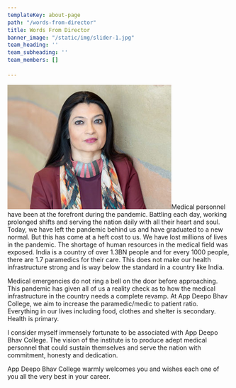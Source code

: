 ```yaml
---
templateKey: about-page
path: "/words-from-director"
title: Words From Director
banner_image: "/static/img/slider-1.jpg"
team_heading: ''
team_subheading: ''
team_members: []

---
```

![](/static/img/ananya_vc-page.jpeg)Medical personnel have been at the forefront during the pandemic. Battling each day, working prolonged shifts and serving the nation daily with all their heart and soul. Today, we have left the pandemic behind us and have graduated to a new normal. But this has come at a heft cost to us. We have lost millions of lives in the pandemic. The shortage of human resources in the medical field was exposed. India is a country of over 1.3BN people and for every 1000 people, there are 1.7 paramedics for their care. This does not make our health infrastructure strong and is way below the standard in a country like India.

Medical emergencies do not ring a bell on the door before approaching. This pandemic has given all of us a reality check as to how the medical infrastructure in the country needs a complete revamp. At App Deepo Bhav College, we aim to increase the paramedic/medic to patient ratio. Everything in our lives including food, clothes and shelter is secondary. Health is primary.

I consider myself immensely fortunate to be associated with App Deepo Bhav College. The vision of the institute is to produce adept medical personnel that could sustain themselves and serve the nation with commitment, honesty and dedication.

App Deepo Bhav College warmly welcomes you and wishes each one of you all the very best in your career.